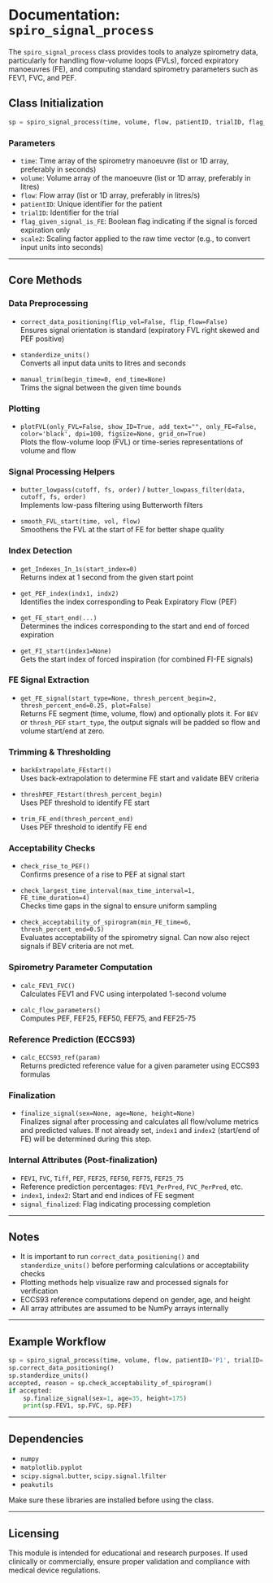 # Documentation: `spiro_signal_process`

The `spiro_signal_process` class provides tools to analyze spirometry data, particularly for handling flow-volume loops (FVLs), forced expiratory manoeuvres (FE), and computing standard spirometry parameters such as FEV1, FVC, and PEF.

## Class Initialization

```python
sp = spiro_signal_process(time, volume, flow, patientID, trialID, flag_given_signal_is_FE, scale2)
```

### Parameters

* `time`: Time array of the spirometry manoeuvre (list or 1D array, preferably in seconds)
* `volume`: Volume array of the manoeuvre (list or 1D array, preferably in litres)
* `flow`: Flow array (list or 1D array, preferably in litres/s)
* `patientID`: Unique identifier for the patient
* `trialID`: Identifier for the trial
* `flag_given_signal_is_FE`: Boolean flag indicating if the signal is forced expiration only
* `scale2`: Scaling factor applied to the raw time vector (e.g., to convert input units into seconds)

---

## Core Methods

### Data Preprocessing

* `correct_data_positioning(flip_vol=False, flip_flow=False)`  
  Ensures signal orientation is standard (expiratory FVL right skewed and PEF positive)

* `standerdize_units()`  
  Converts all input data units to litres and seconds

* `manual_trim(begin_time=0, end_time=None)`  
  Trims the signal between the given time bounds

### Plotting

* `plotFVL(only_FVL=False, show_ID=True, add_text="", only_FE=False, color='black', dpi=100, figsize=None, grid_on=True)`  
  Plots the flow-volume loop (FVL) or time-series representations of volume and flow

### Signal Processing Helpers

* `butter_lowpass(cutoff, fs, order)` / `butter_lowpass_filter(data, cutoff, fs, order)`  
  Implements low-pass filtering using Butterworth filters

* `smooth_FVL_start(time, vol, flow)`  
  Smoothens the FVL at the start of FE for better shape quality

### Index Detection

* `get_Indexes_In_1s(start_index=0)`  
  Returns index at 1 second from the given start point

* `get_PEF_index(indx1, indx2)`  
  Identifies the index corresponding to Peak Expiratory Flow (PEF)

* `get_FE_start_end(...)`  
  Determines the indices corresponding to the start and end of forced expiration

* `get_FI_start(index1=None)`  
  Gets the start index of forced inspiration (for combined FI-FE signals)

### FE Signal Extraction

* `get_FE_signal(start_type=None, thresh_percent_begin=2, thresh_percent_end=0.25, plot=False)`  
  Returns FE segment (time, volume, flow) and optionally plots it. For `BEV` or `thresh_PEF` `start_type`, the output signals will be padded so flow and volume start/end at zero.

### Trimming & Thresholding

* `backExtrapolate_FEstart()`  
  Uses back-extrapolation to determine FE start and validate BEV criteria

* `threshPEF_FEstart(thresh_percent_begin)`  
  Uses PEF threshold to identify FE start

* `trim_FE_end(thresh_percent_end)`  
  Uses PEF threshold to identify FE end

### Acceptability Checks

* `check_rise_to_PEF()`  
  Confirms presence of a rise to PEF at signal start

* `check_largest_time_interval(max_time_interval=1, FE_time_duration=4)`  
  Checks time gaps in the signal to ensure uniform sampling

* `check_acceptability_of_spirogram(min_FE_time=6, thresh_percent_end=0.5)`  
  Evaluates acceptability of the spirometry signal. Can now also reject signals if BEV criteria are not met.

### Spirometry Parameter Computation

* `calc_FEV1_FVC()`  
  Calculates FEV1 and FVC using interpolated 1-second volume

* `calc_flow_parameters()`  
  Computes PEF, FEF25, FEF50, FEF75, and FEF25-75

### Reference Prediction (ECCS93)

* `calc_ECCS93_ref(param)`  
  Returns predicted reference value for a given parameter using ECCS93 formulas

### Finalization

* `finalize_signal(sex=None, age=None, height=None)`  
  Finalizes signal after processing and calculates all flow/volume metrics and predicted values. If not already set, `index1` and `index2` (start/end of FE) will be determined during this step.

### Internal Attributes (Post-finalization)

* `FEV1`, `FVC`, `Tiff`, `PEF`, `FEF25`, `FEF50`, `FEF75`, `FEF25_75`
* Reference prediction percentages: `FEV1_PerPred`, `FVC_PerPred`, etc.
* `index1`, `index2`: Start and end indices of FE segment
* `signal_finalized`: Flag indicating processing completion

---

## Notes

* It is important to run `correct_data_positioning()` and `standerdize_units()` before performing calculations or acceptability checks
* Plotting methods help visualize raw and processed signals for verification
* ECCS93 reference computations depend on gender, age, and height
* All array attributes are assumed to be NumPy arrays internally

---

## Example Workflow

```python
sp = spiro_signal_process(time, volume, flow, patientID='P1', trialID='T1', flag_given_signal_is_FE=False, scale2=1.0)
sp.correct_data_positioning()
sp.standerdize_units()
accepted, reason = sp.check_acceptability_of_spirogram()
if accepted:
    sp.finalize_signal(sex=1, age=35, height=175)
    print(sp.FEV1, sp.FVC, sp.PEF)
```

---
## Dependencies

* `numpy`
* `matplotlib.pyplot`
* `scipy.signal.butter`, `scipy.signal.lfilter`
* `peakutils`

Make sure these libraries are installed before using the class.

---
## Licensing

This module is intended for educational and research purposes. If used clinically or commercially, ensure proper validation and compliance with medical device regulations.
